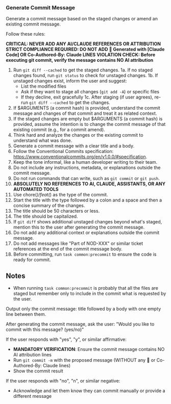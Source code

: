 ### Generate Commit Message

Generate a commit message based on the staged changes or amend an existing commit message.

Follow these rules:

**CRITICAL: NEVER ADD ANY AI/CLAUDE REFERENCES OR ATTRIBUTION**
**STRICT COMPLIANCE REQUIRED: DO NOT ADD 🤖 Generated with [Claude Code] OR Co-Authored-By: Claude LINES**
**VIOLATION CHECK: Before executing git commit, verify the message contains NO AI attribution**

1. Run `git diff --cached` to get the staged changes.
1a. If no staged changes found, run `git status` to check for unstaged changes.
1b. If unstaged changes exist, inform the user and suggest:
   - List the modified files
   - Ask if they want to stage all changes (`git add -A`) or specific files
   - If they decline, exit gracefully
1c. After staging (if user agrees), re-run `git diff --cached` to get the changes.
2. If $ARGUMENTS (a commit hash) is provided, understand the commit message and changes of that commit and treat it as related context.
3. If the staged changes are empty but $ARGUMENTS (a commit hash) is provided, assume the intention is to change the commit message of that existing commit (e.g., for a commit amend).
4. Think hard and analyze the changes or the existing commit to understand what was done.
5. Generate a commit message with a clear title and a body.
6. Follow the Conventional Commits specification: https://www.conventionalcommits.org/en/v1.0.0/#specification.
7. Keep the tone informal, like a human developer writing to their team.
8. Do not include any instructions, metadata, or explanations outside the commit message.
9. Do not run commands that can write, such as `git commit` or `git push`.
10. **ABSOLUTELY NO REFERENCES TO AI, CLAUDE, ASSISTANTS, OR ANY AUTOMATED TOOLS**
11. Use chore(*)/feat(*) as the type of the commit.
12. Start the title with the type followed by a colon and a space and then a concise summary of the changes.
13. The title should be 50 characters or less.
14. The title should be capitalized.
15. If `git diff` shows additional unstaged changes beyond what's staged, mention this to the user after generating the commit message.
16. Do not add any additional context or explanations outside the commit message.
17. Do not add messages like "Part of NOD-XXX" or similar ticket references at the end of the commit message body.
18. Before committing, run `task common:precommit` to ensure the code is ready for commit.

## Notes

- When running `task common:precommit` is probably that all the files are staged but remember only to include in the commit what is requested by the user.


Output only the commit message: title followed by a body with one empty line between them.

After generating the commit message, ask the user:
"Would you like to commit with this message? (yes/no)"

If the user responds with "yes", "y", or similar affirmative:
- **MANDATORY VERIFICATION**: Ensure the commit message contains NO AI attribution lines
- Run `git commit -m` with the proposed message (WITHOUT any 🤖 or Co-Authored-By: Claude lines)
- Show the commit result

If the user responds with "no", "n", or similar negative:
- Acknowledge and let them know they can commit manually or provide a different message
